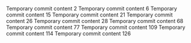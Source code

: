 Temporary commit content 2
Temporary commit content 6
Temporary commit content 15
Temporary commit content 21
Temporary commit content 26
Temporary commit content 28
Temporary commit content 68
Temporary commit content 77
Temporary commit content 109
Temporary commit content 114
Temporary commit content 126
